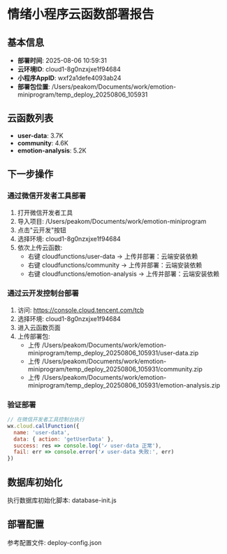 # 情绪小程序云函数部署报告

## 基本信息
- **部署时间**: 2025-08-06 10:59:31
- **云环境ID**: cloud1-8g0nzxjxe1f94684
- **小程序AppID**: wxf2a1defe4093ab24
- **部署包位置**: /Users/peakom/Documents/work/emotion-miniprogram/temp_deploy_20250806_105931

## 云函数列表
- **user-data**: 3.7K
- **community**: 4.6K
- **emotion-analysis**: 5.2K

## 下一步操作

### 通过微信开发者工具部署
1. 打开微信开发者工具
2. 导入项目: /Users/peakom/Documents/work/emotion-miniprogram
3. 点击"云开发"按钮
4. 选择环境: cloud1-8g0nzxjxe1f94684
5. 依次上传云函数:
   - 右键 cloudfunctions/user-data → 上传并部署：云端安装依赖
   - 右键 cloudfunctions/community → 上传并部署：云端安装依赖
   - 右键 cloudfunctions/emotion-analysis → 上传并部署：云端安装依赖

### 通过云开发控制台部署
1. 访问: https://console.cloud.tencent.com/tcb
2. 选择环境: cloud1-8g0nzxjxe1f94684
3. 进入云函数页面
4. 上传部署包:
   - 上传 /Users/peakom/Documents/work/emotion-miniprogram/temp_deploy_20250806_105931/user-data.zip
   - 上传 /Users/peakom/Documents/work/emotion-miniprogram/temp_deploy_20250806_105931/community.zip
   - 上传 /Users/peakom/Documents/work/emotion-miniprogram/temp_deploy_20250806_105931/emotion-analysis.zip

### 验证部署
```javascript
// 在微信开发者工具控制台执行
wx.cloud.callFunction({
  name: 'user-data',
  data: { action: 'getUserData' },
  success: res => console.log('✓ user-data 正常'),
  fail: err => console.error('✗ user-data 失败:', err)
})
```

## 数据库初始化
执行数据库初始化脚本: database-init.js

## 部署配置
参考配置文件: deploy-config.json
